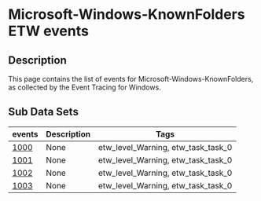 # Microsoft-Windows-KnownFolders ETW events

## Description
This page contains the list of events for Microsoft-Windows-KnownFolders, as collected by the Event Tracing for Windows.

## Sub Data Sets
|events|Description|Tags|
|---|---|---|
|[1000](events/event-1000.md)|None|etw_level_Warning, etw_task_task_0|
|[1001](events/event-1001.md)|None|etw_level_Warning, etw_task_task_0|
|[1002](events/event-1002.md)|None|etw_level_Warning, etw_task_task_0|
|[1003](events/event-1003.md)|None|etw_level_Warning, etw_task_task_0|
